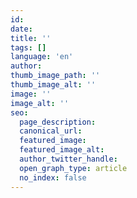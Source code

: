 ```yaml
---
id:
date:
title: ''
tags: []
language: 'en'
author:
thumb_image_path: ''
thumb_image_alt: ''
image: ''
image_alt: ''
seo:
  page_description:
  canonical_url:
  featured_image:
  featured_image_alt:
  author_twitter_handle:
  open_graph_type: article
  no_index: false
---
```

